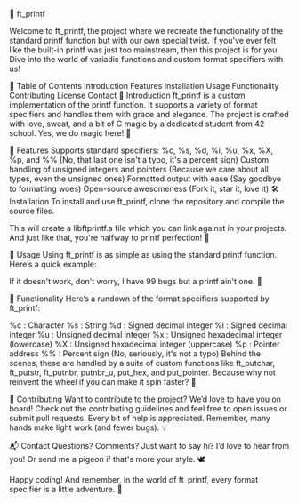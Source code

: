 🎉 ft_printf

Welcome to ft_printf, the project where we recreate the functionality of the standard printf function but with our own special twist. If you've ever felt like the built-in printf was just too mainstream, then this project is for you. Dive into the world of variadic functions and custom format specifiers with us!

📜 Table of Contents
Introduction
Features
Installation
Usage
Functionality
Contributing
License
Contact
🧐 Introduction
ft_printf is a custom implementation of the printf function. It supports a variety of format specifiers and handles them with grace and elegance. The project is crafted with love, sweat, and a bit of C magic by a dedicated student from 42 school. Yes, we do magic here! 🔮

🚀 Features
Supports standard specifiers: %c, %s, %d, %i, %u, %x, %X, %p, and %% (No, that last one isn't a typo, it's a percent sign)
Custom handling of unsigned integers and pointers (Because we care about all types, even the unsigned ones)
Formatted output with ease (Say goodbye to formatting woes)
Open-source awesomeness (Fork it, star it, love it)
🛠️ Installation
To install and use ft_printf, clone the repository and compile the source files.

This will create a libftprintf.a file which you can link against in your projects. And just like that, you're halfway to printf perfection! 🎉

🎯 Usage
Using ft_printf is as simple as using the standard printf function. Here’s a quick example:

If it doesn't work, don't worry, I have 99 bugs but a printf ain't one. 🐛

🧩 Functionality
Here’s a rundown of the format specifiers supported by ft_printf:

%c : Character
%s : String
%d : Signed decimal integer
%i : Signed decimal integer
%u : Unsigned decimal integer
%x : Unsigned hexadecimal integer (lowercase)
%X : Unsigned hexadecimal integer (uppercase)
%p : Pointer address
%% : Percent sign (No, seriously, it's not a typo)
Behind the scenes, these are handled by a suite of custom functions like ft_putchar, ft_putstr, ft_putnbr, putnbr_u, put_hex, and put_pointer. Because why not reinvent the wheel if you can make it spin faster? 🛞

🤝 Contributing
Want to contribute to the project? We’d love to have you on board! Check out the contributing guidelines and feel free to open issues or submit pull requests. Every bit of help is appreciated. Remember, many hands make light work (and fewer bugs). 💡

📬 Contact
Questions? Comments? Just want to say hi? I’d love to hear from you! Or send me a pigeon if that's more your style. 🕊️

Happy coding! And remember, in the world of ft_printf, every format specifier is a little adventure. 🌟
